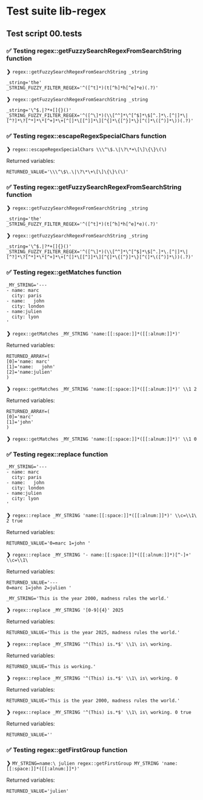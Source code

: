 # Test suite lib-regex

## Test script 00.tests

### ✅ Testing regex::getFuzzySearchRegexFromSearchString function

❯ `regex::getFuzzySearchRegexFromSearchString _string`

```text
_string='the'
_STRING_FUZZY_FILTER_REGEX='^([^t]*)(t[^h]*h[^e]*e)(.?)'
```

❯ `regex::getFuzzySearchRegexFromSearchString _string`

```text
_string='\^$.|?*+[]{}()'
_STRING_FUZZY_FILTER_REGEX='^([^\]*)(\\[^^]*\^[^$]*\$[^.]*\.[^|]*\|[^?]*\?[^*]*\*[^+]*\+[^[]*\[[^]]*\][^{]*\{[^}]*\}[^(]*\([^)]*\))(.?)'
```

### ✅ Testing regex::escapeRegexSpecialChars function

❯ `regex::escapeRegexSpecialChars \\\^\$.\|\?\*+\[\]\{\}\(\)`

Returned variables:

```text
RETURNED_VALUE='\\\^\$\.\|\?\*\+\[\]\{\}\(\)'
```

### ✅ Testing regex::getFuzzySearchRegexFromSearchString function

❯ `regex::getFuzzySearchRegexFromSearchString _string`

```text
_string='the'
_STRING_FUZZY_FILTER_REGEX='^([^t]*)(t[^h]*h[^e]*e)(.?)'
```

❯ `regex::getFuzzySearchRegexFromSearchString _string`

```text
_string='\^$.|?*+[]{}()'
_STRING_FUZZY_FILTER_REGEX='^([^\]*)(\\[^^]*\^[^$]*\$[^.]*\.[^|]*\|[^?]*\?[^*]*\*[^+]*\+[^[]*\[[^]]*\][^{]*\{[^}]*\}[^(]*\([^)]*\))(.?)'
```

### ✅ Testing regex::getMatches function

```text
_MY_STRING='---
- name: marc
  city: paris
- name:   john
  city: london
- name:julien
  city: lyon
'
```

❯ `regex::getMatches _MY_STRING 'name:[[:space:]]*([[:alnum:]]*)'`

Returned variables:

```text
RETURNED_ARRAY=(
[0]='name: marc'
[1]='name:   john'
[2]='name:julien'
)
```

❯ `regex::getMatches _MY_STRING 'name:[[:space:]]*([[:alnum:]]*)' \\1 2`

Returned variables:

```text
RETURNED_ARRAY=(
[0]='marc'
[1]='john'
)
```

❯ `regex::getMatches _MY_STRING 'name:[[:space:]]*([[:alnum:]]*)' \\1 0`

### ✅ Testing regex::replace function

```text
_MY_STRING='---
- name: marc
  city: paris
- name:   john
  city: london
- name:julien
  city: lyon
'
```

❯ `regex::replace _MY_STRING 'name:[[:space:]]*([[:alnum:]]*)' \\c=\\1\  2 true`

Returned variables:

```text
RETURNED_VALUE='0=marc 1=john '
```

❯ `regex::replace _MY_STRING '- name:[[:space:]]*([[:alnum:]]*)[^-]+' \\c=\\1\ `

Returned variables:

```text
RETURNED_VALUE='---
0=marc 1=john 2=julien '
```

```text
_MY_STRING='This is the year 2000, madness rules the world.'
```

❯ `regex::replace _MY_STRING '[0-9]{4}' 2025`

Returned variables:

```text
RETURNED_VALUE='This is the year 2025, madness rules the world.'
```

❯ `regex::replace _MY_STRING '^(This) is.*$' \\1\ is\ working.`

Returned variables:

```text
RETURNED_VALUE='This is working.'
```

❯ `regex::replace _MY_STRING '^(This) is.*$' \\1\ is\ working. 0`

Returned variables:

```text
RETURNED_VALUE='This is the year 2000, madness rules the world.'
```

❯ `regex::replace _MY_STRING '^(This) is.*$' \\1\ is\ working. 0 true`

Returned variables:

```text
RETURNED_VALUE=''
```

### ✅ Testing regex::getFirstGroup function

❯ `MY_STRING=name:\ julien regex::getFirstGroup MY_STRING 'name:[[:space:]]*([[:alnum:]]*)'`

Returned variables:

```text
RETURNED_VALUE='julien'
```

